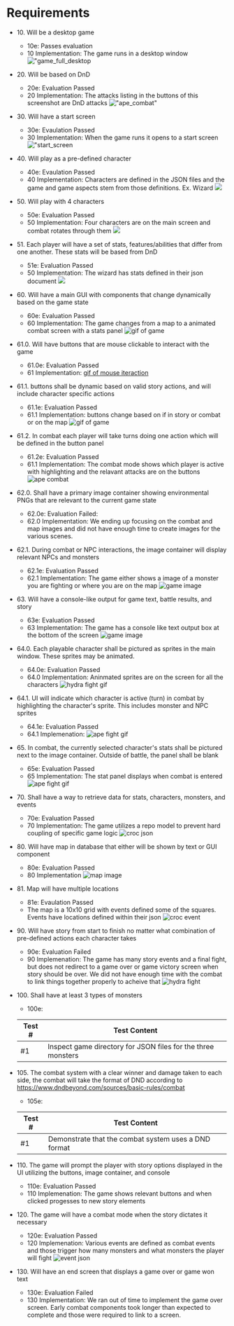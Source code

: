 # Requirements

* 10\. Will be a desktop game
    * 10e: Passes evaluation
    * 10 Implementation: The game runs in a desktop window
    !["game_full_desktop](./images/mvp/game_full_desktop.png)

* 20\. Will be based on DnD
    * 20e: Evaluation Passed
    * 20 Implementation: The attacks listing in the buttons of this screenshot are DnD attacks
    !["ape_combat"](./images/mvp/combat_with_ape.png)


* 30\. Will have a start screen
    * 30e: Evaulation Passed
    * 30 Implementation: When the game runs it opens to a start screen
    !["start_screen](./images/mvp/start_screen.png)


* 40\. Will play as a pre-defined character
    * 40e: Evaulation Passed
    * 40 Implementation: Characters are defined in the JSON files and the game and game aspects stem from those definitions. Ex. Wizard
    ![](./images/mvp/wizard_json.png)



* 50\. Will play with 4 characters
    * 50e: Evaluation Passed
    * 50 Implementation: Four characters are on the main screen and combat rotates through them
    ![](./images/mvp/main_game_screen_map.png)


* 51\. Each player will have a set of stats, features/abilities that differ from one another. These stats will be based from DnD
    * 51e: Evaluation Passed
    * 50 Implementation: The wizard has stats defined in their json document
    ![](./images/mvp/wizard_json.png)


* 60\. Will have a main GUI with components that change dynamically based on the game state
    * 60e: Evaluation Passed
    * 60 Implementation: The game changes from a map to a animated combat screen with a stats panel
    ![gif of game](./images/mvp/scene_change.gif)


* 61.0\. Will have buttons that are mouse clickable to interact with the game
    * 61.0e: Evaluation Passed
    * 61 Implementation:
    [gif of mouse iteraction](./images/mvp/game_interaction_with_mouse.mp4)


* 61.1\. buttons shall be dynamic based on valid story actions, and will include character specific actions
  * 61.1e: Evaluation Passed
  * 61.1 Implementation: buttons change based on if in story or combat or on the map
  ![gif of game](./images/mvp/scene_change.gif)


* 61.2\. In combat each player will take turns doing one action which will be defined in the button panel
  * 61.2e: Evaluation Passed
  * 61.1 Implementation: The combat mode shows which player is active with highlighting and the relavant attacks are on the buttons
  ![ape combat](./images/mvp/combat_with_ape.png)
  
* 62.0\. Shall have a primary image container showing environmental PNGs that are relevant to the current game state
    * 62.0e: Evaluation Failed:
    * 62.0 Implementation: We ending up focusing on the combat and map images and did not have enough time to create images for the various scenes.

* 62.1\. During combat or NPC interactions, the image container will display relevant NPCs and monsters
    * 62.1e: Evaluation Passed
    * 62.1 Implementation: The game either shows a image of a monster you are fighting or where you are on the map
    ![game image](./images/mvp/main_game_screen_map.png)


* 63\. Will have a console-like output for game text, battle results, and story
    * 63e: Evaluation Passed
    * 63 Implementation: The game has a console like text output box at the bottom of the screen
    ![game image](./images/mvp/main_game_screen_map.png)


* 64.0\. Each playable character shall be pictured as sprites in the main window. These sprites may be animated.
  * 64.0e: Evaluation Passed
  * 64.0 Implementation: Aninmated sprites are on the screen for all the characters
  ![hydra fight gif](./images/mvp/hydra_fight.gif)


* 64.1\. UI will indicate which character is active (turn) in combat by highlighting the character's sprite. This includes monster and NPC sprites
  * 64.1e: Evaluation Passed
  * 64.1 Implemenation:
  ![ape fight gif](./images/mvp/ape_combat_video.gif)


* 65\. In combat, the currently selected character's stats shall be pictured next to the image container. Outside of battle, the panel shall be blank
  * 65e: Evaluation Passed
  * 65 Implementation: The stat panel displays when combat is entered
  ![ape fight gif](./images/mvp/ape_combat_video.gif)

* 70\. Shall have a way to retrieve data for stats, characters, monsters, and events
    * 70e: Evaluation Passed
    * 70 Implementation: The game utilizes a repo model to prevent hard coupling of specific game logic 
    ![croc json](./images/mvp/crocodile_json.png)


* 80\. Will have map in database that either will be shown by text or GUI component
    * 80e: Evaluation Passed
    * 80 Implementation
    ![map image](./images/mvp/main_game_screen_map.png)


* 81\. Map will have multiple locations
    * 81e: Evaulation Passed
    * The map is a 10x10 grid with events defined some of the squares. Events have locations defined within their json
    ![croc event](./images/mvp/croc_event.png)


* 90\. Will have story from start to finish no matter what combination of pre-defined actions each character takes
    * 90e: Evaluation Failed
    * 90 Implemenation: The game has many story events and a final fight, but does not redirect to a game over or game victory screen when story should be over. We did not have enough time with the combat to link things together properly to acheive that
    ![hydra fight](./images/mvp/hydra_fight.gif)
  

* 100\. Shall have at least 3 types of monsters
    * 100e:
    
    | Test #  | Test Content                         |        
    |---------|--------------------------------------|
    | #1      | Inspect game directory for JSON files for the three monsters |

* 105\. The combat system with a clear winner and damage taken to each side, the combat will take the format of DND according to https://www.dndbeyond.com/sources/basic-rules/combat
    * 105e:
    
    | Test #  | Test Content                         |        
    |---------|--------------------------------------|
    | #1      | Demonstrate that the combat system uses a DND format |


* 110\. The game will prompt the player with story options displayed in the UI utilizing the buttons, image container, and console
    * 110e: Evaluation Passed
    * 110 Implemenation: The game shows relevant buttons and when clicked progesses to new story elements
    



* 120\. The game will have a combat mode when the story dictates it necessary
    * 120e: Evaluation Passed
    * 120 Implemenation: Various events are defined as combat events and those trigger how many monsters and what monsters the player will fight
    ![event json](./images/mvp/croc_event.png)

* 130\. Will have an end screen that displays a game over or game won text
    * 130e: Evaluation Failed
    * 130 Implementation: We ran out of time to implement the game over screen. Early combat components took longer than expected to complete and those were required to link to a screen.
